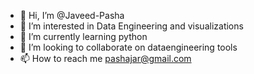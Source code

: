 - 👋 Hi, I’m @Javeed-Pasha
- 👀 I’m interested in Data Engineering and visualizations
- 🌱 I’m currently learning  python
- 💞️ I’m looking to collaborate on  dataengineering tools
- 📫 How to reach me  pashajar@gmail.com

<!---
Javeed-Pasha/Javeed-Pasha is a ✨ special ✨ repository because its `README.md` (this file) appears on your GitHub profile.
You can click the Preview link to take a look at your changes.
--->
